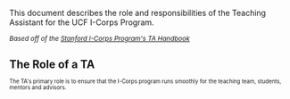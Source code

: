 
This document describes the role and responsibilities of the Teaching Assistant for the UCF I-Corps Program.

<small>*Based off of the [Stanford I-Corps Program's TA Handbook](http://www.slideshare.net/sblank/ta-handbook-rev-4)*<small>

# The Role of a TA
The TA's primary role is to ensure that the I-Corps program runs smoothly for the teaching team, students, mentors and advisors.
